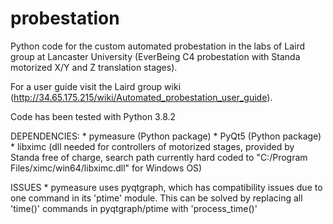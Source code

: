 # probestation
Python code for the custom automated probestation in the labs of Laird group at Lancaster University
(EverBeing C4 probestation with Standa motorized X/Y and Z translation stages).

For a user guide visit the Laird group wiki (http://34.65.175.215/wiki/Automated_probestation_user_guide).

Code has been tested with Python 3.8.2

DEPENDENCIES:
	* pymeasure (Python package)
	* PyQt5 (Python package)
	* libximc (dll needed for controllers of motorized stages, provided by Standa free of charge, search path currently hard coded to "C:/Program Files/ximc/win64/libximc.dll" for Windows OS)

ISSUES
	* pymeasure uses pyqtgraph, which has compatibility issues due to one command in its 'ptime' module. This can be solved by replacing all 'time()' commands in pyqtgraph/ptime with 'process_time()'
